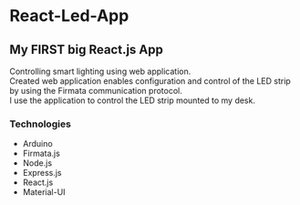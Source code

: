 # React-Led-App

## My FIRST big React.js App
Controlling smart lighting using web application.</br>
Created web application enables configuration and control of the LED strip by using the Firmata communication protocol. </br>
I use the application to control the LED strip mounted to my desk.


### Technologies 
  - Arduino
  - Firmata.js
  - Node.js
  - Express.js
  - React.js
  - Material-UI
